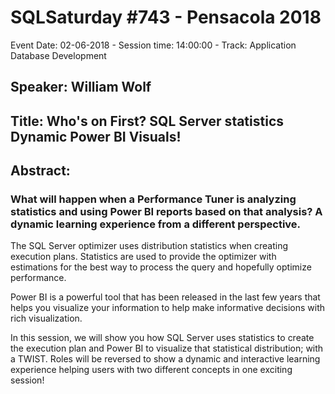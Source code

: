 # SQLSaturday #743 - Pensacola 2018
Event Date: 02-06-2018 - Session time: 14:00:00 - Track: Application  Database Development
## Speaker: William Wolf
## Title: Who's on First? SQL Server statistics  Dynamic Power BI Visuals!
## Abstract:
### What will happen when a Performance Tuner is analyzing statistics and using Power BI reports based on that analysis?  A dynamic learning experience from a different perspective.
The SQL Server optimizer uses distribution statistics when creating execution plans. Statistics are used to provide the optimizer with estimations for the best way to process the query and hopefully optimize performance.
 
Power BI is a powerful tool that has been released in the last few years that helps you visualize your information to help make informative decisions with rich visualization.
 
In this session, we will show you how SQL Server uses statistics to create the execution plan and Power BI to visualize that statistical distribution; with a TWIST.  Roles will be reversed to show a dynamic and interactive learning experience helping users with two different concepts in one exciting session!
